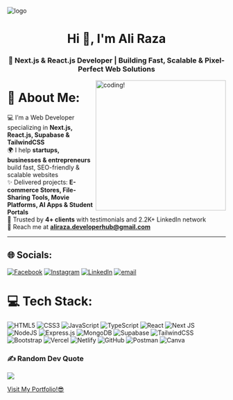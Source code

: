 ![logo](Banner.png)
<h1 align="center">Hi 👋, I'm Ali Raza</h1>
<h3 align="center">🚀 Next.js & React.js Developer | Building Fast, Scalable & Pixel-Perfect Web Solutions</h3>

<img align="right" alt="coding!" width="300" src="https://user-images.githubusercontent.com/74038190/229223263-cf2e4b07-2615-4f87-9c38-e37600f8381a.gif">

# 💫 About Me:
💻 I’m a Web Developer specializing in **Next.js, React.js, Supabase & TailwindCSS**  
🌍 I help **startups, businesses & entrepreneurs** build fast, SEO-friendly & scalable websites  
✨ Delivered projects: **E-commerce Stores, File-Sharing Tools, Movie Platforms, AI Apps & Student Portals**  
🤝 Trusted by **4+ clients** with testimonials and 2.2K+ LinkedIn network  
📩 Reach me at **aliraza.developerhub@gmail.com**

---


## 🌐 Socials:
[![Facebook](https://img.shields.io/badge/Facebook-%231877F2.svg?logo=Facebook&logoColor=white)](https://www.facebook.com/alirazadev25/) [![Instagram](https://img.shields.io/badge/Instagram-%23E4405F.svg?logo=Instagram&logoColor=white)](https://www.instagram.com/alirazadev25/) [![LinkedIn](https://img.shields.io/badge/LinkedIn-%230077B5.svg?logo=linkedin&logoColor=white)](https://www.linkedin.com/in/alirazadev25) [![email](https://img.shields.io/badge/Email-D14836?logo=gmail&logoColor=white)](mailto:aliraza.developerhub@gmail.com) 

# 💻 Tech Stack:
![HTML5](https://img.shields.io/badge/html5-%23E34F26.svg?style=for-the-badge&logo=html5&logoColor=white) 
![CSS3](https://img.shields.io/badge/css3-%231572B6.svg?style=for-the-badge&logo=css3&logoColor=white) 
![JavaScript](https://img.shields.io/badge/javascript-%23323330.svg?style=for-the-badge&logo=javascript&logoColor=%23F7DF1E) 
![TypeScript](https://img.shields.io/badge/typescript-%23007ACC.svg?style=for-the-badge&logo=typescript&logoColor=white) 
![React](https://img.shields.io/badge/react-%2320232a.svg?style=for-the-badge&logo=react&logoColor=%2361DAFB) 
![Next JS](https://img.shields.io/badge/Next-black?style=for-the-badge&logo=next.js&logoColor=white) 
![NodeJS](https://img.shields.io/badge/node.js-6DA55F?style=for-the-badge&logo=node.js&logoColor=white)
![Express.js](https://img.shields.io/badge/express.js-%23404d59.svg?style=for-the-badge&logo=express&logoColor=%2361DAFB)
![MongoDB](https://img.shields.io/badge/MongoDB-%234ea94b.svg?style=for-the-badge&logo=mongodb&logoColor=white)
![Supabase](https://img.shields.io/badge/supabase-%2300C4B3.svg?style=for-the-badge&logo=supabase&logoColor=white) 
![TailwindCSS](https://img.shields.io/badge/tailwindcss-%2338B2AC.svg?style=for-the-badge&logo=tailwind-css&logoColor=white) 
![Bootstrap](https://img.shields.io/badge/bootstrap-%238511FA.svg?style=for-the-badge&logo=bootstrap&logoColor=white) 
![Vercel](https://img.shields.io/badge/vercel-%23000000.svg?style=for-the-badge&logo=vercel&logoColor=white) 
![Netlify](https://img.shields.io/badge/netlify-%23000000.svg?style=for-the-badge&logo=netlify&logoColor=#00C7B7) 
![GitHub](https://img.shields.io/badge/github-%23121011.svg?style=for-the-badge&logo=github&logoColor=white) 
![Postman](https://img.shields.io/badge/Postman-FF6C37?style=for-the-badge&logo=postman&logoColor=white) 
![Canva](https://img.shields.io/badge/Canva-%2300C4CC.svg?style=for-the-badge&logo=Canva&logoColor=white) 


### ✍️ Random Dev Quote
![](https://quotes-github-readme.vercel.app/api?type=horizontal&theme=radical)

<a href="https://aliraza-dev.vercel.app/">Visit My Portfolio!😎</a>

